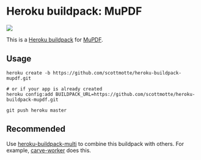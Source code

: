 # Heroku buildpack: MuPDF

![](https://raw.githubusercontent.com/scottmotte/heroku-buildpack-mupdf/master/heroku-buildpack-mupdf.jpg)

This is a [Heroku buildpack](http://devcenter.heroku.com/articles/buildpacks) for [MuPDF](http://www.mupdf.com/). 

## Usage

```
heroku create -b https://github.com/scottmotte/heroku-buildpack-mupdf.git

# or if your app is already created
heroku config:add BUILDPACK_URL=https://github.com/scottmotte/heroku-buildpack-mupdf.git

git push heroku master
```

## Recommended

Use [heroku-buildpack-multi](https://github.com/ddollar/heroku-buildpack-multi) to combine this buildpack with others. For example, [carve-worker](http://github.com/scottmotte/carve-worker) does this.
